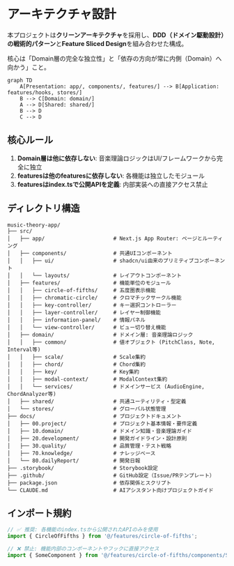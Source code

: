 # アーキテクチャ設計

本プロジェクトは**クリーンアーキテクチャ**を採用し、**DDD（ドメイン駆動設計）の戦術的パターン**と**Feature Sliced Design**を組み合わせた構成。

核心は「Domain層の完全な独立性」と「依存の方向が常に内側（Domain）へ向かう」こと。

```mermaid
graph TD
    A[Presentation: app/, components/, features/] --> B[Application: features/hooks, stores/]
    B --> C[Domain: domain/]
    A --> D[Shared: shared/]
    B --> D
    C --> D
```

## 核心ルール

1. **Domain層は他に依存しない**: 音楽理論ロジックはUI/フレームワークから完全に独立
2. **featuresは他のfeaturesに依存しない**: 各機能は独立したモジュール
3. **featuresはindex.tsで公開APIを定義**: 内部実装への直接アクセス禁止

## ディレクトリ構造

```
music-theory-app/
├── src/
│   ├── app/                      # Next.js App Router: ページとルーティング
│   ├── components/               # 共通UIコンポーネント
│   │   ├── ui/                   # shadcn/ui由来のプリミティブコンポーネント
│   │   └── layouts/              # レイアウトコンポーネント
│   ├── features/                 # 機能単位のモジュール
│   │   ├── circle-of-fifths/     # 五度圏表示機能
│   │   ├── chromatic-circle/     # クロマチックサークル機能
│   │   ├── key-controller/       # キー選択コントローラー
│   │   ├── layer-controller/     # レイヤー制御機能
│   │   ├── information-panel/    # 情報パネル
│   │   └── view-controller/      # ビュー切り替え機能
│   ├── domain/                   # ドメイン層: 音楽理論ロジック
│   │   ├── common/               # 値オブジェクト (PitchClass, Note, Interval等)
│   │   ├── scale/                # Scale集約
│   │   ├── chord/                # Chord集約
│   │   ├── key/                  # Key集約
│   │   ├── modal-context/        # ModalContext集約
│   │   └── services/             # ドメインサービス (AudioEngine, ChordAnalyzer等)
│   ├── shared/                   # 共通ユーティリティ・型定義
│   └── stores/                   # グローバル状態管理
├── docs/                         # プロジェクトドキュメント
│   ├── 00.project/               # プロジェクト基本情報・要件定義
│   ├── 10.domain/                # ドメイン知識・音楽理論ガイド
│   ├── 20.development/           # 開発ガイドライン・設計原則
│   ├── 30.quality/               # 品質管理・テスト戦略
│   ├── 70.knowledge/             # ナレッジベース
│   └── 80.dailyReport/           # 開発日報
├── .storybook/                   # Storybook設定
├── .github/                      # GitHub設定（Issue/PRテンプレート）
├── package.json                  # 依存関係とスクリプト
└── CLAUDE.md                     # AIアシスタント向けプロジェクトガイド
```

## インポート規約

```typescript
// ✅ 推奨: 各機能のindex.tsから公開されたAPIのみを使用
import { CircleOfFifths } from '@/features/circle-of-fifths';

// ❌ 禁止: 機能内部のコンポーネントやフックに直接アクセス
import { SomeComponent } from '@/features/circle-of-fifths/components/SomeComponent';
```

